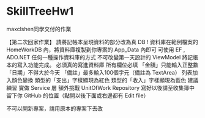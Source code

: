 # SkillTreeHw1
maxclshen同學交付的作業

【第二次回家作業】
請將記帳本呈現資料的部分改為真 DB !
資料庫在範例檔案的 HomeWorkDB 內，將資料庫複製到你專案的 App_Data 內即可
可使用 EF , ADO.NET 任何一種操作資料庫的方式
不可改變第一天設計的 ViewModel 
將記帳本的寫入功能完成。
必須真的寫進資料庫
所有欄位必填
「金額」只能輸入正整數
「日期」不得大於今天
「備註」最多輸入100個字元（備註為 TextArea）
列表加入顏色變換
類型的「支出」字樣顯現為紅色
類型的「收入」字樣顯現為藍色
建議練習
實做 Service 層
額外挑戰
UnitOfWork
Repository
寫好以後請至收集簿中留下你 GitHub 的位置（點開以後下面或右邊都有 Edit file）

不可以開新專案，請用原本的專案下去改
